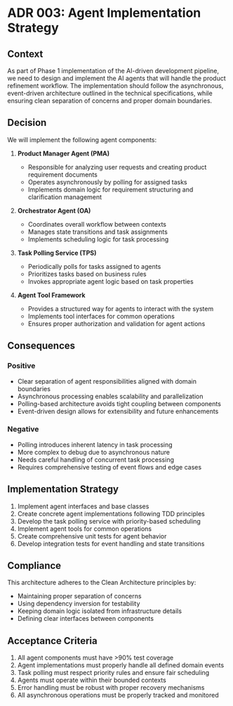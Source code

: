 # ADR 003: Agent Implementation Strategy

## Context

As part of Phase 1 implementation of the AI-driven development pipeline, we need to design and implement the AI agents that will handle the product refinement workflow. The implementation should follow the asynchronous, event-driven architecture outlined in the technical specifications, while ensuring clean separation of concerns and proper domain boundaries.

## Decision

We will implement the following agent components:

1. **Product Manager Agent (PMA)**
   - Responsible for analyzing user requests and creating product requirement documents
   - Operates asynchronously by polling for assigned tasks
   - Implements domain logic for requirement structuring and clarification management

2. **Orchestrator Agent (OA)**
   - Coordinates overall workflow between contexts
   - Manages state transitions and task assignments
   - Implements scheduling logic for task processing

3. **Task Polling Service (TPS)**
   - Periodically polls for tasks assigned to agents
   - Prioritizes tasks based on business rules
   - Invokes appropriate agent logic based on task properties

4. **Agent Tool Framework**
   - Provides a structured way for agents to interact with the system
   - Implements tool interfaces for common operations
   - Ensures proper authorization and validation for agent actions

## Consequences

### Positive

- Clear separation of agent responsibilities aligned with domain boundaries
- Asynchronous processing enables scalability and parallelization
- Polling-based architecture avoids tight coupling between components
- Event-driven design allows for extensibility and future enhancements

### Negative

- Polling introduces inherent latency in task processing
- More complex to debug due to asynchronous nature
- Needs careful handling of concurrent task processing
- Requires comprehensive testing of event flows and edge cases

## Implementation Strategy

1. Implement agent interfaces and base classes
2. Create concrete agent implementations following TDD principles
3. Develop the task polling service with priority-based scheduling
4. Implement agent tools for common operations
5. Create comprehensive unit tests for agent behavior
6. Develop integration tests for event handling and state transitions

## Compliance

This architecture adheres to the Clean Architecture principles by:
- Maintaining proper separation of concerns
- Using dependency inversion for testability
- Keeping domain logic isolated from infrastructure details
- Defining clear interfaces between components

## Acceptance Criteria

1. All agent components must have >90% test coverage
2. Agent implementations must properly handle all defined domain events
3. Task polling must respect priority rules and ensure fair scheduling
4. Agents must operate within their bounded contexts
5. Error handling must be robust with proper recovery mechanisms
6. All asynchronous operations must be properly tracked and monitored 